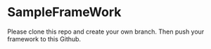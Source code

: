 # SampleFrameWork
Please clone this repo and create your own branch.
Then push your framework to this Github.
